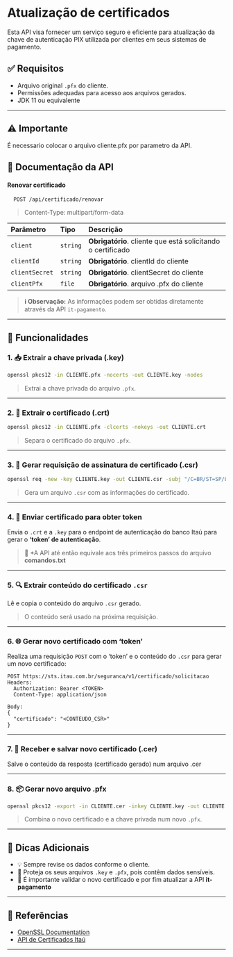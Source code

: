 # Atualização de certificados

Esta API visa fornecer um serviço seguro e eficiente para atualização da chave de autenticação PIX utilizada por
clientes em seus sistemas de pagamento.

## ✅ Requisitos

- Arquivo original `.pfx` do cliente.
- Permissões adequadas para acesso aos arquivos gerados.
- JDK 11 ou equivalente

---

## ⚠️ Importante

É necessario colocar o arquivo cliente.pfx por parametro da API.

## 📝 Documentação da API

#### Renovar certificado

```http
  POST /api/certificado/renovar
```

> Content-Type: multipart/form-data

| Parâmetro      | Tipo     | Descrição                                                   |
|:---------------|:---------|:------------------------------------------------------------|
| `client`       | `string` | **Obrigatório**. cliente que está solicitando o certificado |
| `clientId`     | `string` | **Obrigatório**. clientId do cliente                        |
| `clientSecret` | `string` | **Obrigatório**. clientSecret do cliente                    |
| `clientPfx`    | `file`   | **Obrigatório**. arquivo .pfx do cliente                    |

> **ℹ️ Observação:** As informações podem ser obtidas diretamente através da API `it-pagamento`.



---

## 🚀 Funcionalidades

### 1. 📥 Extrair a chave privada (.key)

```bash
openssl pkcs12 -in CLIENTE.pfx -nocerts -out CLIENTE.key -nodes
```

> Extrai a chave privada do arquivo `.pfx`.

---

### 2. 📄 Extrair o certificado (.crt)

```bash
openssl pkcs12 -in CLIENTE.pfx -clcerts -nokeys -out CLIENTE.crt
```

> Separa o certificado do arquivo `.pfx`.

---

### 3. 🧾 Gerar requisição de assinatura de certificado (.csr)

```bash
openssl req -new -key CLIENTE.key -out CLIENTE.csr -subj "/C=BR/ST=SP/L=Sao Paulo/O=CLIENTE/OU=IT/CN=CN"
```

> Gera um arquivo `.csr` com as informações do certificado.

---

### 4. 📡 Enviar certificado para obter token

Envia o `.crt` e a `.key` para o endpoint de autenticação do banco Itaú para gerar o **‘token’ de autenticação**.

> 📌 *A API até então equivale aos três primeiros passos do arquivo **comandos.txt**

---

### 5. 🔍 Extrair conteúdo do certificado `.csr`

Lê e copia o conteúdo do arquivo `.csr` gerado.

> O conteúdo será usado na próxima requisição.

---

### 6. 🌐 Gerar novo certificado com ‘token’

Realiza uma requisição `POST` com o ‘token’ e o conteúdo do `.csr` para gerar um novo certificado:

```
POST https://sts.itau.com.br/seguranca/v1/certificado/solicitacao
Headers:
  Authorization: Bearer <TOKEN>
  Content-Type: application/json

Body:
{
  "certificado": "<CONTEUDO_CSR>"
}
```

---

### 7. 📎 Receber e salvar novo certificado (.cer)

Salve o conteúdo da resposta (certificado gerado) num arquivo .cer

---

### 8. 📦 Gerar novo arquivo .pfx

```bash
openssl pkcs12 -export -in CLIENTE.cer -inkey CLIENTE.key -out CLIENTE.pfx
```

> Combina o novo certificado e a chave privada num novo `.pfx`.

---

## 🧩 Dicas Adicionais

- 💡 Sempre revise os dados conforme o cliente.
- 🔐 Proteja os seus arquivos `.key` e `.pfx`, pois contêm dados sensíveis.
- 🧪 É importante validar o novo certificado e por fim atualizar a API **it-pagamento**

---

## 📂 Referências

- [OpenSSL Documentation](https://www.openssl.org/docs/)
- [API de Certificados Itaú](https://devportal.itau.com.br)

---